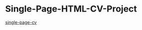 # Single-Page-HTML-CV-Project
<a href="https://roadmap.sh/projects/single-page-cv">single-page-cv</a>
